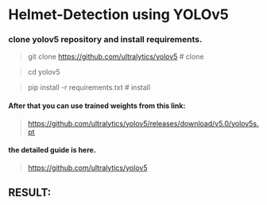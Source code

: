 # Helmet-Detection using YOLOv5

### clone yolov5 repository and install requirements.

>git clone https://github.com/ultralytics/yolov5  # clone

>cd yolov5

>pip install -r requirements.txt  # install

#### After that you can use trained weights from this link:
>https://github.com/ultralytics/yolov5/releases/download/v5.0/yolov5s.pt

#### the detailed guide is here.
>https://github.com/ultralytics/yolov5

## RESULT:


